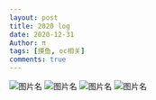 ```yaml
---
layout: post
title: 2020 log
date: 2020-12-31
Author: π
tags: [摸鱼, oc相关]
comments: true
---
```

![图片名](http://r.photo.store.qq.com/psc?/V130Ygxv4foeGt/45NBuzDIW489QBoVep5mcUlRg.UMage4wrMLHCKIZZI98IrCaqEU2*JdsOvqBjK3CCQm8xDBSU*mbSsqQQHPg7Dx0Eb3NUPki7hwgdW65Rk!/r)
![图片名](http://r.photo.store.qq.com/psc?/V130Ygxv4foeGt/45NBuzDIW489QBoVep5mcRTD0e1Uv.TA2gIPKFtaUQlnaxcn2BVv9wQ1SykpQ0.p*5I2CwLUImEP4lKOpnu1*J2F7I.FnxqkFKtfnNWJl1M!/r)
![图片名](http://r.photo.store.qq.com/psc?/V130Ygxv4foeGt/45NBuzDIW489QBoVep5mcfKg4ldPRuOsPxmiLW.mSBnaeIJISSOesTZsz5mhRAuGjYfglA5KSEyWjf597E8blPFCikbkHyDxnCykfCANzeY!/r)
![图片名](http://r.photo.store.qq.com/psc?/V130Ygxv4foeGt/45NBuzDIW489QBoVep5mcfKg4ldPRuOsPxmiLW.mSBlLeEmKVFyywZ878uQ.R.Koo9oHL4xs4eVul4*pp.QvwwTZXNBwSXPDy77TFMk3Oq0!/r)  

